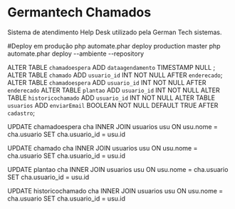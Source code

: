# Germantech Chamados
Sistema de atendimento Help Desk utilizado pela German Tech sistemas.

#Deploy em produção
php automate.phar deploy production master
php automate.phar deploy --ambiente --repository


ALTER TABLE `chamadoespera` ADD `dataagendamento` TIMESTAMP NULL ;
ALTER TABLE `chamado` ADD `usuario_id` INT NOT NULL AFTER `enderecado`;
ALTER TABLE `chamadoespera` ADD `usuario_id` INT NOT NULL AFTER `enderecado`
ALTER TABLE `plantao` ADD `usuario_id` INT NOT NULL
ALTER TABLE `historicochamado` ADD `usuario_id` INT NOT NULL
ALTER TABLE `usuarios` ADD `enviarEmail` BOOLEAN NOT NULL DEFAULT TRUE AFTER `cadastro`;

UPDATE chamadoespera cha
INNER JOIN usuarios usu ON usu.nome = cha.usuario
SET cha.usuario_id = usu.id

UPDATE chamado cha
INNER JOIN usuarios usu ON usu.nome = cha.usuario
SET cha.usuario_id = usu.id

UPDATE plantao cha
INNER JOIN usuarios usu ON usu.nome = cha.usuario
SET cha.usuario_id = usu.id

UPDATE historicochamado cha
INNER JOIN usuarios usu ON usu.nome = cha.usuario
SET cha.usuario_id = usu.id